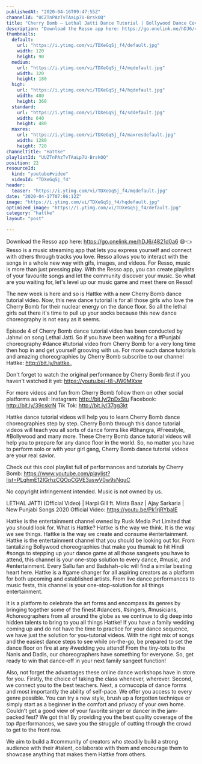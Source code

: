 ```yaml
---
publishedAt: "2020-04-16T09:47:55Z"
channelId: "UCZTnPAzTvTAaLp7U-BrskOQ"
title: "Cherry Bomb – Lethal Jatti Dance Tutorial | Bollywood Dance Cover | Hattke ​"
description: "Download the Resso app here: https://go.onelink.me/hDJ6/4821d0a6 😄👈\nResso is a music streaming app that lets you express yourself and connect with others through tracks you love. Resso allows you to interact with the songs in a whole new way with gifs, images, and videos. For Resso, music is more than just pressing play. With the Resso app, you can create playlists of your favourite songs and let the community discover your music. So what are you waiting for, let's level up our music game and meet there on Resso! \n\nThe new week is here and so is Hattke with a new Cherry Bomb dance tutorial video. Now, this new dance tutorial is for all those girls who love the Cherry Bomb for their nuclear energy on the dance floor. So all the lethal girls out there it's time to pull up your socks because this new dance choreography is not easy as it seems.\n\nEpisode 4 of Cherry Bomb dance tutorial video has been conducted by Jahnvi on song Lethal Jatti. So if you have been waiting for a #Punjabi choreography #dance #tutorial video from Cherry Bomb for a very long time then hop in and get yourself grooving with us. For more such dance tutorials and amazing choreographies by Cherry Bomb subscribe to our channel Hattke: http://bit.ly/hattke_\n\nDon't forget to watch the original performance by Cherry Bomb first if you haven't watched it yet: https://youtu.be/-t8-JW0MXxw\n\nFor more videos and fun from Cherry Bomb follow them on other social platforms as well: Instagram: http://bit.ly/2pDxStu Facebook: http://bit.ly/39cskrN Tik Tok: http://bit.ly/37gg3kt\n\nHattke dance tutorial videos will help you to learn Cherry Bomb dance choreographies step by step. Cherry Bomb through this dance tutorial videos will teach you all sorts of dance forms like #Bhangra, #Freestyle, #Bollywood and many more. These Cherry Bomb dance tutorial videos will help you to prepare for any dance floor in the world. So, no matter you have to perform solo or with your girl gang, Cherry Bomb dance tutorial videos are your real savior.\n\nCheck out this cool playlist full of performances and tutorials by Cherry Bomb: https://www.youtube.com/playlist?list=PLqhmE12IGrhzCQOpCGVE3aswV0w9sNquC\n\nNo copyright infringement intended. Music is not owned by us.\n\nLETHAL JATTI (Official Video) | Harpi Gill ft. Mista Baaz | Ajay Sarkaria | New Punjabi Songs 2020 Official Video: https://youtu.be/Pk1rjRYbalE\n\nHattke is the entertainment channel owned by Rusk Media Pvt Limited that you should look for. What is Hattke? Hattke is the way we think. It is the way we see things. Hattke is the way we create and consume #entertainment. Hattke is the entertainment channel that you should be looking out for. From tantalizing Bollywood choreographies that make you thumak to hit Hindi #songs to stepping up your dance game at all those sangeets you have to attend, this channel is your one-stop solution to every dance, #music, and #entertainment. Every Sallu fan and Badshah-olic will find a similar beating heart here. Hattke is a #game changer for all aspiring creators as a platform for both upcoming and established artists. From live dance performances to music fests, this channel is your one-stop-solution for all things entertainment.\n\nIt is a platform to celebrate the art forms and encompass its genres by bringing together some of the finest #dancers, #singers, #musicians, #choreographers from all around the globe as we continue to dig deep into hidden talents to bring to you all things Hattke! If you have a family wedding coming up and do not have the time to practice for your dance sequence, we have just the solution for you-tutorial videos. With the right mix of songs and the easiest dance steps to see while on-the-go, be prepared to set the dance floor on fire at any #wedding you attend! From the tiny-tots to the Nanis and Dadis, our choreographers have something for everyone. So, get ready to win that dance-off in your next family sangeet function!\n\nAlso, not forget the advantages these online dance workshops have in store for you. Firstly, the choice of taking the class whenever, wherever. Second, we connect you to the best teachers. Next, a cornucopia of dance forms and most importantly the ability of self-pace. We offer you access to every genre possible. You can try a new style, brush up a forgotten technique or simply start as a beginner in the comfort and privacy of your own home. Couldn’t get a good view of your favorite singer or dancer in the jam-packed fest? We got this! By providing you the best quality coverage of the top #performances, we save you the struggle of cutting through the crowd to get to the front row.\n\nWe aim to build a #community of creators who steadily build a strong audience with their #talent, collaborate with them and encourage them to showcase anything that makes them Hattke from others."
thumbnails:
  default:
    url: "https://i.ytimg.com/vi/TDXeGqSj_f4/default.jpg"
    width: 120
    height: 90
  medium:
    url: "https://i.ytimg.com/vi/TDXeGqSj_f4/mqdefault.jpg"
    width: 320
    height: 180
  high:
    url: "https://i.ytimg.com/vi/TDXeGqSj_f4/hqdefault.jpg"
    width: 480
    height: 360
  standard:
    url: "https://i.ytimg.com/vi/TDXeGqSj_f4/sddefault.jpg"
    width: 640
    height: 480
  maxres:
    url: "https://i.ytimg.com/vi/TDXeGqSj_f4/maxresdefault.jpg"
    width: 1280
    height: 720
channelTitle: "Hattke"
playlistId: "UUZTnPAzTvTAaLp7U-BrskOQ"
position: 22
resourceId:
  kind: "youtube#video"
  videoId: "TDXeGqSj_f4"
header:
  teaser: "https://i.ytimg.com/vi/TDXeGqSj_f4/mqdefault.jpg"
date: "2020-04-17T07:06:12Z"
image: "https://i.ytimg.com/vi/TDXeGqSj_f4/hqdefault.jpg"
optimized_image: "https://i.ytimg.com/vi/TDXeGqSj_f4/default.jpg"
category: "hattke"
layout: "post"

---
```

Download the Resso app here: https://go.onelink.me/hDJ6/4821d0a6 😄👈
Resso is a music streaming app that lets you express yourself and connect with others through tracks you love. Resso allows you to interact with the songs in a whole new way with gifs, images, and videos. For Resso, music is more than just pressing play. With the Resso app, you can create playlists of your favourite songs and let the community discover your music. So what are you waiting for, let's level up our music game and meet there on Resso! 

The new week is here and so is Hattke with a new Cherry Bomb dance tutorial video. Now, this new dance tutorial is for all those girls who love the Cherry Bomb for their nuclear energy on the dance floor. So all the lethal girls out there it's time to pull up your socks because this new dance choreography is not easy as it seems.

Episode 4 of Cherry Bomb dance tutorial video has been conducted by Jahnvi on song Lethal Jatti. So if you have been waiting for a #Punjabi choreography #dance #tutorial video from Cherry Bomb for a very long time then hop in and get yourself grooving with us. For more such dance tutorials and amazing choreographies by Cherry Bomb subscribe to our channel Hattke: http://bit.ly/hattke_

Don't forget to watch the original performance by Cherry Bomb first if you haven't watched it yet: https://youtu.be/-t8-JW0MXxw

For more videos and fun from Cherry Bomb follow them on other social platforms as well: Instagram: http://bit.ly/2pDxStu Facebook: http://bit.ly/39cskrN Tik Tok: http://bit.ly/37gg3kt

Hattke dance tutorial videos will help you to learn Cherry Bomb dance choreographies step by step. Cherry Bomb through this dance tutorial videos will teach you all sorts of dance forms like #Bhangra, #Freestyle, #Bollywood and many more. These Cherry Bomb dance tutorial videos will help you to prepare for any dance floor in the world. So, no matter you have to perform solo or with your girl gang, Cherry Bomb dance tutorial videos are your real savior.

Check out this cool playlist full of performances and tutorials by Cherry Bomb: https://www.youtube.com/playlist?list=PLqhmE12IGrhzCQOpCGVE3aswV0w9sNquC

No copyright infringement intended. Music is not owned by us.

LETHAL JATTI (Official Video) | Harpi Gill ft. Mista Baaz | Ajay Sarkaria | New Punjabi Songs 2020 Official Video: https://youtu.be/Pk1rjRYbalE

Hattke is the entertainment channel owned by Rusk Media Pvt Limited that you should look for. What is Hattke? Hattke is the way we think. It is the way we see things. Hattke is the way we create and consume #entertainment. Hattke is the entertainment channel that you should be looking out for. From tantalizing Bollywood choreographies that make you thumak to hit Hindi #songs to stepping up your dance game at all those sangeets you have to attend, this channel is your one-stop solution to every dance, #music, and #entertainment. Every Sallu fan and Badshah-olic will find a similar beating heart here. Hattke is a #game changer for all aspiring creators as a platform for both upcoming and established artists. From live dance performances to music fests, this channel is your one-stop-solution for all things entertainment.

It is a platform to celebrate the art forms and encompass its genres by bringing together some of the finest #dancers, #singers, #musicians, #choreographers from all around the globe as we continue to dig deep into hidden talents to bring to you all things Hattke! If you have a family wedding coming up and do not have the time to practice for your dance sequence, we have just the solution for you-tutorial videos. With the right mix of songs and the easiest dance steps to see while on-the-go, be prepared to set the dance floor on fire at any #wedding you attend! From the tiny-tots to the Nanis and Dadis, our choreographers have something for everyone. So, get ready to win that dance-off in your next family sangeet function!

Also, not forget the advantages these online dance workshops have in store for you. Firstly, the choice of taking the class whenever, wherever. Second, we connect you to the best teachers. Next, a cornucopia of dance forms and most importantly the ability of self-pace. We offer you access to every genre possible. You can try a new style, brush up a forgotten technique or simply start as a beginner in the comfort and privacy of your own home. Couldn’t get a good view of your favorite singer or dancer in the jam-packed fest? We got this! By providing you the best quality coverage of the top #performances, we save you the struggle of cutting through the crowd to get to the front row.

We aim to build a #community of creators who steadily build a strong audience with their #talent, collaborate with them and encourage them to showcase anything that makes them Hattke from others.